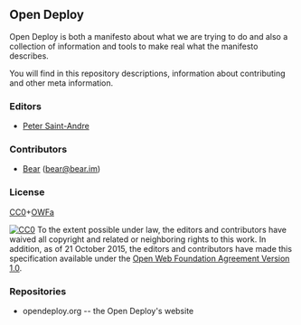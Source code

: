 ## Open Deploy

Open Deploy is both a manifesto about what we are trying to do and also a collection of information and tools to make real what the manifesto describes.

You will find in this repository descriptions, information about contributing and other meta information.

### Editors
* [Peter Saint-Andre](https://stpeter.im/)

### Contributors
* [Bear](https://bear.im/) (bear@bear.im)

### License

[CC0](http://creativecommons.org/choose/zero/)+[OWFa](http://www.openwebfoundation.org/legal/the-owf-1-0-agreements/owfa-1-0)

<a rel="license" href="http://creativecommons.org/publicdomain/zero/1.0/"><img alt="CC0" src="http://i.creativecommons.org/p/zero/1.0/80x15.png"></a> To the extent possible under law, the editors and contributors have waived all copyright and related or neighboring rights to this work. In addition, as of 21 October 2015, the editors and contributors have made this specification available under the <a rel="license" href="http://www.openwebfoundation.org/legal/the-owf-1-0-agreements/owfa-1-0">Open Web Foundation Agreement Version 1.0</a>.

### Repositories

- opendeploy.org -- the Open Deploy's website
